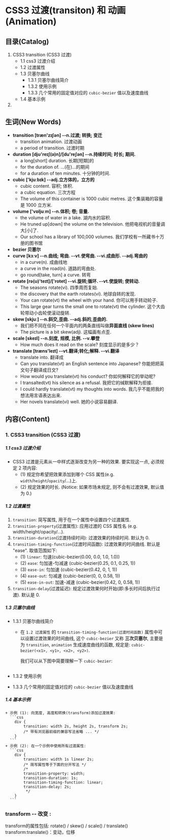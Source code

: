 # CSS3 过渡(transiton) 和 动画(Animation)


## 目录(Catalog)
1. CSS3 transition (CSS3 过渡)
    + 1.1 css3 过渡介绍
    + 1.2 过渡属性
    + 1.3 贝塞尔曲线
        - 1.3.1 贝塞尔曲线简介
        - 1.3.2 使用示例
        - 1.3.3 几个常用的固定值对应的 `cubic-bezier` 值以及速度曲线
    + 1.4 基本示例
2. 



## 生词(New Words)
- **transition [træn'zɪʃən] --n.过渡; 转换; 变迁**
    + transition animation. 过渡动画
    + a period of transition. 过渡时期
- **duration [djʊ'reɪʃ(ə)n]/[du'reʃən] --n.持续时间; 时长; 期间.**
    + a long[short] duration. 长期[短期]的
    + for the duration of. ...(在)...的期间
    + for a duration of ten minutes. 十分钟的时间.
- **cubic ['kjuːbɪk] --adj.立方体的，立方的**
    + cubic content. 容积; 体积.
    + a cubic equation. 三次方程
    + The volume of this container is 1000 cubic metres.
      这个集装箱的容量是 1000 立方米.
- **volume ['vɒljuːm] --n.体积; 卷; 音量.**
    + the volume of water in a lake. 湖内水的容积.
    + He truned up[down] the volume on the television. 
      他把电视机的音量调大[小]了.
    + Our school has a library of 100,000 volumes.
      我们学校有一所藏书十万册的图书馆
- **bezier  贝塞尔**
- **curve [kɜːv] --n.曲线; 弯曲. --vt.使弯曲. --vi.成曲形. --adj.弯曲的**
    + in a curve(n). 成曲线地
    + a curve in the road(n). 道路的弯曲处.
    + go round[take, turn] a curve. 转弯
- **rotate [rə(ʊ)'teɪt]/['rotet] --vi.旋转;循环. --vt.使旋转; 使转动.**
    + The seasons rotate(vi). 四季周而复始.
    + the discovery that the earth rotates(vi). 地球自转的发现.
    + Your can rotate(vt) the wheel with your hand.
      你可以用手转动轮子.
    + This large gear turns the small one to rotate(vt) the cylinder.
      这个大齿轮带动小齿轮使滚动旋转.
- **skew [skjuː] --n.斜交,歪曲. --adj.斜的,歪曲的.**
    + 我们把不同在任何一个平面内的两条直线叫做**异面直线 (skew lines)**
    + The picture is a bit skew(adj). 这幅画有点歪.
- **scale [skeɪl] --n.刻度, 规模, 比例.  --v.攀登**
    + How much does it read on the scale? 刻度显示的是多少？  
- **translate [træns'leɪt] --vt.翻译;转化;解释. --vi.翻译**
    + translate into. 翻译成
    + Can you translate(vt) an English sentence into Japanese?
      你能把把英文句子翻译成日文?
    + How would you translate(vt) his conduct? 你如何解释它的举动呢?
    + I transalted(vt) his silence as a refusal.
      我把它的缄默解释为拒接.
    + I could hardly translate(vt) my thoughts into words.
      我几乎不能把我的想法用言语表达出来.
    + Her novels translate(vi) well. 她的小说容易翻译.
        

## 内容(Content)
### 1. CSS3 transition (CSS3 过渡)
##### 1.1 css3 过渡介绍
- CSS3 过渡是元素从一中样式逐渐改变为另一种的效果. 要实现这一点,
    必须规定 2 项内容:
    + (1) 规定你希望把效果添加到哪个 CSS 属性(e.g.
        `width`/`height`/`opacity`/...)上.
    + (2) 规定效果的时长. (Notice: 如果市场未规定, 则不会有过渡效果, 默认值为 0.)

##### 1.2 过渡属性
1. `transition`: 简写属性, 用于在一个属性中设置四个过渡属性. 
2. `transition-property`(过渡属性): 应用过渡的 CSS 属性名
    (e.g. width/height/opacity/...).
3. `transition-duration`(过渡持续时间): 过渡效果的持续时间. 默认为 0. 
4. `transition-timing-function`(过渡时间函数): 过渡效果的时间曲线.
    默认是 "ease". 取值范围如下:
    + (1) `linear`:  匀速(cubic-bezier(0.00, 0.0, 1.0, 1.0))
    + (2) `ease`:   匀加速-匀减速 (cubic-bezier(0.25, 0.1, 0.25, 1))
    + (3) `ease-in`:  匀加速 (cubic-bezier(0.42, 0, 1, 1))
    + (4) `ease-out`: 匀减速 (cubic-bezier(0, 0, 0.58, 1))
    + (5) `ease-in-out`: 加速-减速 (cubic-bezier(0.42, 0, 0.58, 1))
5. `transition-delay`(过渡延迟): 规定过渡效果何时开始(即:多长时间后执行过渡).
   默认是 0.

##### 1.3 贝塞尔曲线
- 1.3.1 贝塞尔曲线简介
    + 在 `1.2 过渡属性` 的 `transition-timing-function(过渡时间函数)`
      属性中可以设置过渡效果的时间曲线, 这个 `cubic-bezier` 又称 **三次贝塞尔**,
      主要是为 `transition`, `animation` 生成速度曲线的函数, 规定是:
      `cubic-bezier(<x1>, <y1>, <x2>, <y2>)`.
      
      我们可以从下图中简要理解一下 `cubic-bezier`:

      <img src="">

- 1.3.2 使用示例
- 1.3.3 几个常用的固定值对应的 `cubic-bezier` 值以及速度曲线
##### 1.4 基本示例
    + 示例 (1): 向宽度, 高度和转换(transform)添加过渡效果:
      ```css
        div {
            transition: width 2s, height 2s, transform 2s;
            /* 带有浏览器前缀的兼容写法省略 ... */
        }
      ```
    + 示例 (2): 在一个示例中使用所有过渡属性:
      ```css
        div {
            transition: width 1s linear 2s;
            /* 简写属性等于下面的分开写法 */
            /*
            transition-property: width;
            transition-duration: 1s;
            transition-timing-function: linear;
            transition-delay: 2s;
             */
        }
      ```




### transform -- 改变 :
transform的属性包括: rotate() / skew() / scale() /  translate()
transform:translate()：变动，位移